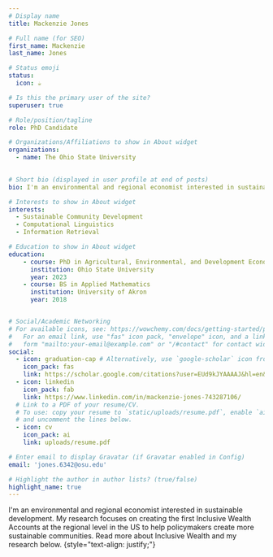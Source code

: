 ```yaml
---
# Display name
title: Mackenzie Jones

# Full name (for SEO)
first_name: Mackenzie 
last_name: Jones

# Status emoji
status:
  icon: ☕️

# Is this the primary user of the site?
superuser: true

# Role/position/tagline
role: PhD Candidate

# Organizations/Affiliations to show in About widget
organizations:
  - name: The Ohio State University
    

# Short bio (displayed in user profile at end of posts)
bio: I'm an environmental and regional economist interested in sustainable development. My research focuses on creating the first Inclusive Wealth Accounts at the regional level in the US to help policymakers create more sustainable communities. Read more about Inclusive Wealth and my research below. 

# Interests to show in About widget
interests:
  - Sustainable Community Development
  - Computational Linguistics
  - Information Retrieval

# Education to show in About widget
education:
    - course: PhD in Agricultural, Environmental, and Development Economics
      institution: Ohio State University
      year: 2023
    - course: BS in Applied Mathematics
      institution: University of Akron
      year: 2018


# Social/Academic Networking
# For available icons, see: https://wowchemy.com/docs/getting-started/page-builder/#icons
#   For an email link, use "fas" icon pack, "envelope" icon, and a link in the
#   form "mailto:your-email@example.com" or "/#contact" for contact widget.
social:
  - icon: graduation-cap # Alternatively, use `google-scholar` icon from `ai` icon pack
    icon_pack: fas
    link: https://scholar.google.com/citations?user=EUd9kJYAAAAJ&hl=en&oi=sra
  - icon: linkedin
    icon_pack: fab
    link: https://www.linkedin.com/in/mackenzie-jones-743287106/
  # Link to a PDF of your resume/CV.
  # To use: copy your resume to `static/uploads/resume.pdf`, enable `ai` icons in `params.yaml`,
  # and uncomment the lines below.
  - icon: cv
    icon_pack: ai
    link: uploads/resume.pdf

# Enter email to display Gravatar (if Gravatar enabled in Config)
email: 'jones.6342@osu.edu'

# Highlight the author in author lists? (true/false)
highlight_name: true
---
```


I'm an environmental and regional economist interested in sustainable development. My research focuses on creating the first Inclusive Wealth Accounts at the regional level in the US to help policymakers create more sustainable communities. Read more about Inclusive Wealth and my research below. 
{style="text-align: justify;"}
